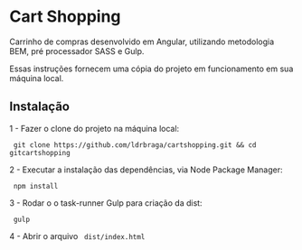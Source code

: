 # Cart Shopping

Carrinho de compras desenvolvido em Angular, utilizando metodologia BEM, pré processador SASS e Gulp.

Essas instruções fornecem uma cópia do projeto em funcionamento em sua máquina local.

## Instalação

1 - Fazer o clone do projeto na máquina local:

`` 
git clone https://github.com/ldrbraga/cartshopping.git && cd gitcartshopping
`` 

2 - Executar a instalação das dependências, via Node Package Manager:

`` 
npm install 
`` 

3 - Rodar o o task-runner Gulp para criação da dist: 

`` 
gulp
`` 

4 - Abrir o arquivo `` dist/index.html`` 

